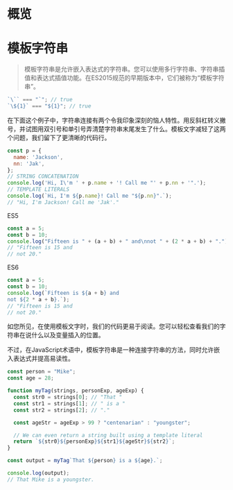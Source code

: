 # 概览

# 模板字符串 
> 模板字符串是允许嵌入表达式的字符串。您可以使用多行字符串、字符串插值和表达式插值功能。在ES2015规范的早期版本中，它们被称为“模板字符串”。

```javascript
`\`` === "`"; // true
`\${1}` === "${1}"; // true
```

在下面这个例子中，字符串连接有两个令我印象深刻的恼人特性。用反斜杠转义撇号，并试图用双引号和单引号弄清楚字符串末尾发生了什么。模板文字减轻了这两个问题，我们留下了更清晰的代码行。

```javascript
const p = {
  name: 'Jackson',
  nn: 'Jak',
};
// STRING CONCATENATION
console.log('Hi, I\'m ' + p.name + '! Call me "' + p.nn + '".');
// TEMPLATE LITERALS
console.log(`Hi, I'm ${p.name}! Call me "${p.nn}".`);
// "Hi, I'm Jackson! Call me 'Jak'."

```
ES5 
```javascript
const a = 5;
const b = 10;
console.log("Fifteen is " + (a + b) + " and\nnot " + (2 * a + b) + ".");
// "Fifteen is 15 and
// not 20."
```
ES6
```javascript
const a = 5;
const b = 10;
console.log(`Fifteen is ${a + b} and
not ${2 * a + b}.`);
// "Fifteen is 15 and
// not 20."
```
如您所见，在使用模板文字时，我们的代码更易于阅读。您可以轻松查看我们的字符串在说什么以及变量插入的位置。

不过，在JavaScript术语中，模板字符串是一种连接字符串的方法，同时允许嵌入表达式并提高易读性。
```javascript
const person = "Mike";
const age = 28;

function myTag(strings, personExp, ageExp) {
  const str0 = strings[0]; // "That "
  const str1 = strings[1]; // " is a "
  const str2 = strings[2]; // "."

  const ageStr = ageExp > 99 ? "centenarian" : "youngster";

  // We can even return a string built using a template literal
  return `${str0}${personExp}${str1}${ageStr}${str2}`;
}

const output = myTag`That ${person} is a ${age}.`;

console.log(output);
// That Mike is a youngster.
```
